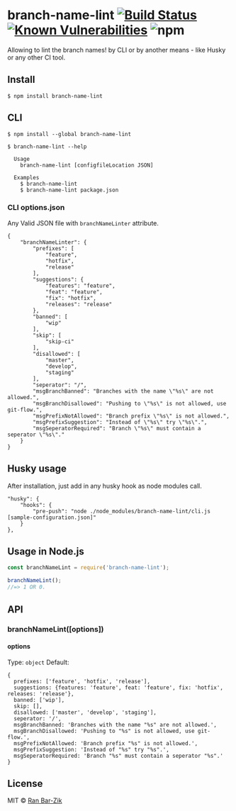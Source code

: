 # branch-name-lint [![Build Status](https://travis-ci.org/barzik/branch-name-lint.svg?branch=master)](https://travis-ci.org/barzik/branch-name-lint) [![Known Vulnerabilities](https://snyk.io/test/github/barzik/branch-name-lint/badge.svg)](https://snyk.io/test/github/barzik//branch-name-lint) ![npm](https://img.shields.io/npm/dt/branch-name-lint)

Allowing to lint the branch names! by CLI or by another means - like Husky or any other CI tool.

## Install

```
$ npm install branch-name-lint
```

## CLI

```
$ npm install --global branch-name-lint
```

```
$ branch-name-lint --help

  Usage
    branch-name-lint [configfileLocation JSON]

  Examples
    $ branch-name-lint
    $ branch-name-lint package.json
```

### CLI options.json

Any Valid JSON file with `branchNameLinter` attribute.

```
{
    "branchNameLinter": {
        "prefixes": [
            "feature",
            "hotfix",
            "release"
        ],
        "suggestions": {
            "features": "feature",
            "feat": "feature",
            "fix": "hotfix",
            "releases": "release"
        },
        "banned": [
            "wip"
        ],
        "skip": [
            "skip-ci"
        ],
        "disallowed": [
            "master",
            "develop",
            "staging"
        ],
        "seperator": "/",
        "msgBranchBanned": "Branches with the name \"%s\" are not allowed.",
        "msgBranchDisallowed": "Pushing to \"%s\" is not allowed, use git-flow.",
        "msgPrefixNotAllowed": "Branch prefix \"%s\" is not allowed.",
        "msgPrefixSuggestion": "Instead of \"%s\" try \"%s\".",
        "msgSeperatorRequired": "Branch \"%s\" must contain a seperator \"%s\"."
    }
}
```

## Husky usage

After installation, just add in any husky hook as node modules call.

```
"husky": {
    "hooks": {
        "pre-push": "node ./node_modules/branch-name-lint/cli.js [sample-configuration.json]"
    }
},
```

## Usage in Node.js

```js
const branchNameLint = require('branch-name-lint');

branchNameLint();
//=> 1 OR 0.
```

## API

### branchNameLint([options])

#### options

Type: `object`
Default: 
```
{
  prefixes: ['feature', 'hotfix', 'release'],
  suggestions: {features: 'feature', feat: 'feature', fix: 'hotfix', releases: 'release'},
  banned: ['wip'],
  skip: [],
  disallowed: ['master', 'develop', 'staging'],
  seperator: '/',
  msgBranchBanned: 'Branches with the name "%s" are not allowed.',
  msgBranchDisallowed: 'Pushing to "%s" is not allowed, use git-flow.',
  msgPrefixNotAllowed: 'Branch prefix "%s" is not allowed.',
  msgPrefixSuggestion: 'Instead of "%s" try "%s".',
  msgSeperatorRequired: 'Branch "%s" must contain a seperator "%s".'
}
```

## License

MIT © [Ran Bar-Zik](https://internet-israel.com)
